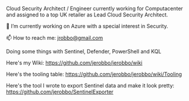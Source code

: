 Cloud Security Architect / Engineer currently working for Computacenter and assigned to a top UK retailer as Lead Cloud Security Architect.

🔭 I’m currently working on Azure with a special interest in Security.

📫 How to reach me: jrobbo@gmail.com

Doing some things with Sentinel, Defender, PowerShell and KQL



Here's my Wiki: https://github.com/jerobbo/jerobbo/wiki

Here's the tooling table: https://github.com/jerobbo/jerobbo/wiki/Tooling

Here's the tool I wrote to export Sentinel data and make it look pretty: https://github.com/jerobbo/SentinelExporter

